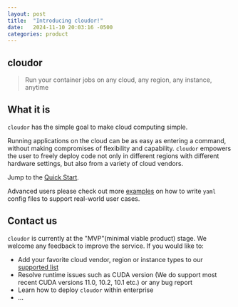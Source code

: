 ```yaml
---
layout: post
title:  "Introducing cloudor!"
date:   2024-11-10 20:03:16 -0500
categories: product
---
```



## cloudor

> Run your container jobs on any cloud, any region, any instance, anytime

## What it is

`cloudor` has the simple goal to make cloud computing simple. 

Running applications on the cloud can be as easy as entering a command, without making compromises of
flexibility and capability. `cloudor` empowers the user to freely deploy code not only in different regions with different hardware settings, 
but also from a variety of cloud vendors.

Jump to the [Quick Start](./cloudor/quickstart.md).

Advanced users please check out more [examples](./cloudor/examples.md) on how to write `yaml` config files to support real-world user cases.

## Contact us

`cloudor` is currently at the "MVP"(minimal viable product) stage. We welcome any feedback to improve the service. If you would like to:

* Add your favorite cloud vendor, region or instance types to our [supported list](./cloudor/supported.md)
* Resolve runtime issues such as CUDA version (We do support most recent CUDA versions 11.0, 10.2, 10.1 etc.) or any bug report
* Learn how to deploy `cloudor` within enterprise
* ...



